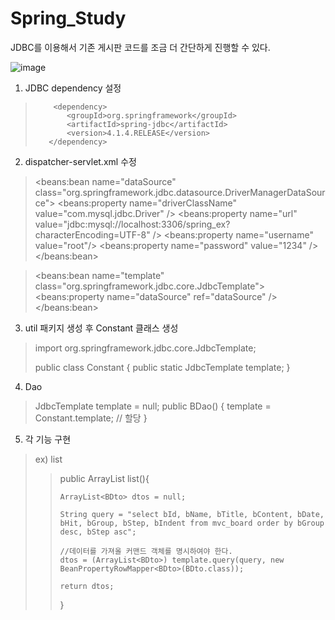# Spring_Study
JDBC를 이용해서 기존 게시판 코드를 조금 더 간단하게 진행할 수 있다.

![image](https://user-images.githubusercontent.com/31613683/37639758-fb41a692-2c55-11e8-90ff-d6f2bdefd7ae.png)

1. JDBC dependency 설정
>         <dependency>
>            <groupId>org.springframework</groupId>
>            <artifactId>spring-jdbc</artifactId>
>            <version>4.1.4.RELEASE</version>
>        </dependency>


2. dispatcher-servlet.xml 수정

>  <beans:bean name="dataSource" class="org.springframework.jdbc.datasource.DriverManagerDataSource">
>        <beans:property name="driverClassName" value="com.mysql.jdbc.Driver" />
>        <beans:property name="url" value="jdbc:mysql://localhost:3306/spring_ex?characterEncoding=UTF-8" />
>        <beans:property name="username" value="root"/>
>        <beans:property name="password" value="1234" />
>  </beans:bean>
    
    
    
> <beans:bean name="template" class="org.springframework.jdbc.core.JdbcTemplate">
>    <beans:property name="dataSource" ref="dataSource" />
> </beans:bean>


3. util 패키지 생성 후 Constant 클래스 생성

> import org.springframework.jdbc.core.JdbcTemplate;
>
> public class Constant {
>    public static JdbcTemplate template;
> }

4. Dao

> JdbcTemplate template = null;
>  public BDao() {
>        template = Constant.template; // 할당
>    }

5. 각 기능 구현
> ex) list
>>   public ArrayList<BDto> list(){
>>
>>     ArrayList<BDto> dtos = null;
>>
>>     String query = "select bId, bName, bTitle, bContent, bDate, bHit, bGroup, bStep, bIndent from mvc_board order by bGroup desc, bStep asc";
>>
>>     //데이터를 가져올 커맨드 객체를 명시하여야 한다.
>>     dtos = (ArrayList<BDto>) template.query(query, new BeanPropertyRowMapper<BDto>(BDto.class));
>>
>>     return dtos;
>>    }
